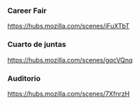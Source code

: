 ### Career Fair
https://hubs.mozilla.com/scenes/iFuXTbT

### Cuarto de juntas
https://hubs.mozilla.com/scenes/gqcVQnq

### Auditorio
https://hubs.mozilla.com/scenes/7XfnrzH